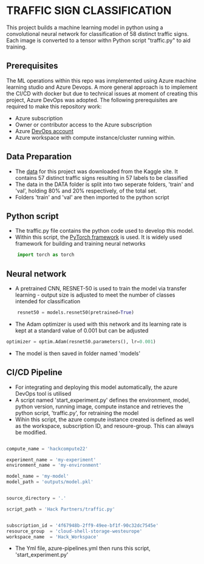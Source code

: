 # TRAFFIC SIGN CLASSIFICATION
This project builds a machine learning model in python using a convolutional neural network
for classification of 58 distinct traffic signs. Each image is converted to a tensor withn Python script "traffic.py" to aid training.

## Prerequisites
The ML operations within this repo was inmplemented using Azure machine learning studio and Azure Devops. A more general approach is to implement the CI/CD with docker but due to technical issues at moment of creating this project, Azure DevOps was adopted. The following prerequisites are required to make this repository work:
- Azure subscription
- Owner or contributor access to the Azure subscription
- Azure [DevOps account](https://dev.azure.com/)
- Azure workspace with compute instance/cluster running within.


## Data Preparation
- The [data](https://www.kaggle.com/datasets/ahemateja19bec1025/traffic-sign-dataset-classification?resource=download&select=labels.csv) for this project was downloaded from the Kaggle site. It contains
57 distinct traffic signs resulting in 57 labels to be classified
- The data in the DATA folder is split into two seperate folders, 'train' and 'val', holding 80% and 20% respectively, of the total set.
- Folders 'train' and 'val' are then imported to the python script

## Python script
- The traffic.py file contains the python code used to develop this model.
- Within this script, the [PyTorch framework](https://pytorch.org/) is used. It is widely used framework for building and training neural networks
```python
    import torch as torch
```
## Neural network
- A pretrained CNN, RESNET-50 is used to train the model via transfer learning - output size is adjusted to meet the number of classes intended for classification
```python
    resnet50 = models.resnet50(pretrained=True)
```
- The Adam optimizer is used with this network and its learning rate is kept at a standard value of 0.001 but can be adjusted 
```python
optimizer = optim.Adam(resnet50.parameters(), lr=0.001)
```
- The model is then saved in folder named 'models'

## CI/CD Pipeline
- For integrating and deploying this model automatically, the azure DevOps tool is utilised
- A script named 'start_experiment.py' defines the environment, model, python version, running image, compute instance and retrieves the python script, 'traffic.py', for retraining the model
- Wihin this script, the azure compute instance created is defined as well as the workspace, subscription ID, and resoure-group. This can always be modified.
```python

compute_name = 'hackcompute22'

experiment_name = 'my-experiment' 
environment_name = 'my-environment'

model_name = 'my-model'
model_path = 'outputs/model.pkl'


source_directory = '.'

script_path = 'Hack Partners/traffic.py'


subscription_id = '4f67948b-2ff9-49ee-bf1f-90c32dc7545e'
resource_group  = 'cloud-shell-storage-westeurope'
workspace_name  = 'Hack_Workspace'
```

- The Yml file, azure-pipelines.yml then runs this script, 'start_experiment.py'

